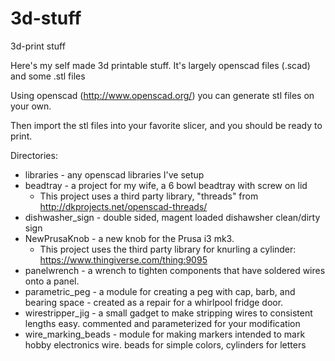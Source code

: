 # 3d-stuff
3d-print stuff

Here's my self made 3d printable stuff.
It's largely openscad files (.scad) and some .stl files

Using openscad (http://www.openscad.org/) you can generate stl files on your own.

Then import the stl files into your favorite slicer, and you should be ready to print.

Directories:
- libraries - any openscad libraries I've setup
- beadtray - a project for my wife, a 6 bowl beadtray with screw on lid
  - This project uses a third party library, "threads" from http://dkprojects.net/openscad-threads/ 
- dishwasher_sign - double sided, magent loaded dishawsher clean/dirty sign
- NewPrusaKnob - a new knob for the Prusa i3 mk3.  
  - This project uses the third party library for knurling a cylinder: https://www.thingiverse.com/thing:9095
- panelwrench - a wrench to tighten components that have soldered wires onto a panel.  
- parametric\_peg - a module for creating a peg with cap, barb, and bearing space - created as a repair for a whirlpool fridge door.
- wirestripper\_jig - a small gadget to make stripping wires to consistent lengths easy.  commented and parameterized for your modification
- wire\_marking\_beads - module for making markers intended to mark hobby electronics wire.  beads for simple colors, cylinders for letters
